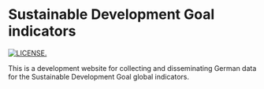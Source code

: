# Sustainable Development Goal indicators

 [![LICENSE.](https://img.shields.io/badge/license-OGL--3-brightgreen.svg?style=flat)](http://www.nationalarchives.gov.uk/doc/open-government-licence/version/3/)
 
 
This is a development website for collecting and disseminating German data for the Sustainable Development Goal global indicators.
